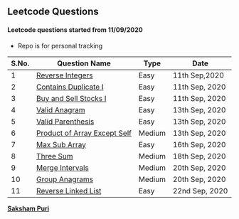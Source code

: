 ## Leetcode Questions

#### Leetcode questions started from 11/09/2020

- Repo is for personal tracking

S.No. |  Question Name | Type | Date|
------|-----------------|------|---------|
1 | [Reverse Integers](https://leetcode.com/problems/reverse-integer/) | Easy | 11th Sep,2020|
2 | [Contains Duplicate I](https://leetcode.com/problems/contains-duplicate/submissions/) | Easy | 11th Sep, 2020
3 | [Buy and Sell Stocks I](https://leetcode.com/problems/best-time-to-buy-and-sell-stock/submissions/) | Easy | 11th Sep, 2020
4 | [Valid Anagram](https://leetcode.com/problems/valid-anagram/) | Easy | 13th Sep, 2020
5 | [Valid Parenthesis](https://leetcode.com/problems/valid-parentheses/) | Easy | 13th Sep, 2020
6 | [Product of Array Except Self](https://leetcode.com/problems/product-of-array-except-self/) | Medium | 13th Sep, 2020 
7 | [Max Sub Array](https://leetcode.com/problems/maximum-subarray/) | Easy | 16th Sep, 2020
8 | [Three Sum](https://leetcode.com/problems/3sum/submissions/) | Medium | 18th Sep, 2020
9 | [Merge Intervals](https://leetcode.com/problems/merge-intervals/) | Medium | 20th Sep, 2020
10 | [Group Anagrams](https://leetcode.com/problems/group-anagrams/submissions/) | Medium | 20th Sep, 2020
11 | [Reverse Linked List](https://leetcode.com/problems/reverse-linked-list/submissions/) | Easy | 22nd Sep, 2020





**[Saksham Puri](https://www.sakshampuri.com)**

